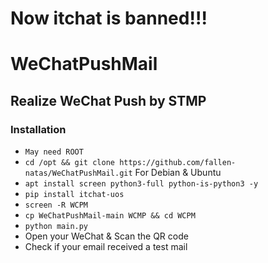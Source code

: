 # Now itchat is banned!!!
# WeChatPushMail
## Realize WeChat Push by STMP
### Installation
- `May need ROOT`
- `cd /opt && git clone https://github.com/fallen-natas/WeChatPushMail.git`
	For Debian & Ubuntu
- `apt install screen python3-full python-is-python3 -y`
- `pip install itchat-uos`
- `screen -R WCPM`
- `cp WeChatPushMail-main WCMP && cd WCPM`
- `python main.py`
- Open your WeChat & Scan the QR code
- Check if your email received a test mail
